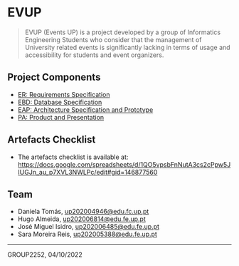 # EVUP

> EVUP (Events UP) is a project developed by a group of Informatics Engineering Students who consider that the management of University related events is significantly lacking in terms of usage and accessibility for students and event organizers.

## Project Components

* [ER: Requirements Specification](https://github.com/DanielaTomas/LBAW_FEUP/wiki/er)
* [EBD: Database Specification](https://github.com/DanielaTomas/LBAW_FEUP/wiki/ebd)
* [EAP: Architecture Specification and Prototype](https://github.com/DanielaTomas/LBAW_FEUP/wiki/eap)
* [PA: Product and Presentation](https://github.com/DanielaTomas/LBAW_FEUP/wiki/pa)

## Artefacts Checklist

* The artefacts checklist is available at: <https://docs.google.com/spreadsheets/d/1QO5vpsbFnNutA3cs2cPpw5JIUGJn_au_p7XVL3NWLPc/edit#gid=146877560>

## Team

* Daniela Tomás, up202004946@edu.fc.up.pt
* Hugo Almeida, up202006814@edu.fe.up.pt
* José Miguel Isidro, up202006485@edu.fe.up.pt
* Sara Moreira Reis, up202005388@edu.fe.up.pt

***
GROUP2252, 04/10/2022

